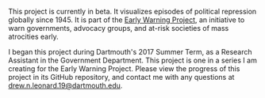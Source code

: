 This project is currently in beta. It visualizes episodes of political repression globally since 1945. It is part of the <a href="https://www.earlywarningproject.org/">Early Warning Project</a>, an initiative to warn governments, advocacy groups, and at-risk societies of mass atrocities early.

I began this project during Dartmouth's 2017 Summer Term, as a Research Assistant in the Government Department. This project is one in a series I am creating for the Early Warning Project. Please view the progress of this project in its GitHub repository, and contact me with any questions at drew.n.leonard.19@dartmouth.edu.
